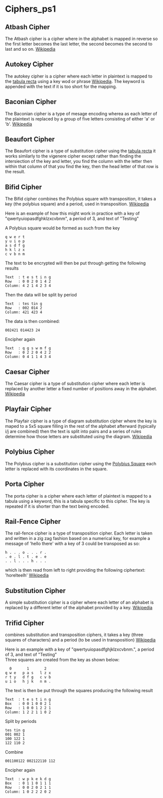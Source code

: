 # Ciphers_ps1

## Atbash Cipher
The Atbash cipher is a cipher where in the alphabet is mapped in reverse so the first letter becomes the last letter, the second becomes the second to last and so on. [Wikipedia](https://en.wikipedia.org/wiki/Atbash)

## Autokey Cipher
The autokey cipher is a cipher where each letter in plaintext is mapped to the [tabula recta](https://en.wikipedia.org/wiki/Tabula_recta) using a key wod or phrase [Wikipedia](https://en.wikipedia.org/wiki/Autokey_cipher). The keyword is appended with the text if it is too short for the mapping. 

## Baconian Cipher
The Baconian cipher is a type of mesage encoding wherea as each letter of the plaintext is replaced by a group of five letters consisting of either 'a' or 'b'. [Wikipedia](https://en.wikipedia.org/wiki/Bacon%27s_cipher)

## Beaufort Cipher
The Beaufort cipher is a type of substitution cipher using the [tabula recta](https://en.wikipedia.org/wiki/Tabula_recta) it works similarly to the vigenere cipher except rather than finding the intersiection of the key and letter, you find the column with the letter then within that column of that you find the key, then the head letter of that row is the result. 

## Bifid Cipher
The Bifid cipher combines the Polybius square with transposition, it takes a key (the polybius square) and a period, used in transposition. [Wikipedia](https://en.wikipedia.org/wiki/Bifid_cipher)

Here is an example of how this might work in practice with a key of "qwertyuiopasdfghklzxcvbnm", a period of 3, and text of "Testing"

A Polybius square would be formed as such from the key 
```
q w e r t 
y u i o p 
a s d f g 
h k l z x 
c v b n m 
```
The text to be encrypted will then be put through getting the following results
```
Text  : t e s t i n g 
Row   : 0 0 2 0 1 4 2 
Column: 4 2 1 4 2 3 4 
```
Then the data will be split by period
```
Text  : tes tin g
Row   : 002 014 2
Column: 421 423 4
```
The data is then combined:
```
002421 014423 24
```
Encipher again
```
Text  : q g s w m f g 
Row   : 0 2 2 0 4 2 2
Column: 0 4 1 1 4 3 4
```
## Caesar Cipher
The Caesar cipher is a type of substitution cipher where each letter is replaced by another letter a fixed number of positions away in the alphabet. [Wikipedia](https://en.wikipedia.org/wiki/Caesar_cipher)

## Playfair Cipher
The Playfair cipher is a type of diagram substitution cipher where the key is maped to a 5x5 square filling in the rest of the alphabet afterward (typically i/j are combined) then the text is split into pairs and a series of rules determine how those letters are substituted using the diagram. 
[Wikipedia](https://en.wikipedia.org/wiki/Playfair_cipher)

## Polybius Cipher
The Polybius cipher is a substitution cipher using the [Polybius Square](https://en.wikipedia.org/wiki/Polybius_square) each letter is replaced with its coordinates in the square. 

## Porta Cipher
The porta cipher is a cipher where each letter of plaintext is mapped to a tabula using a keyword, this is a tabula specific to this cipher. The key is repeated if it is shorter than the text being encoded. 

## Rail-Fence Cipher
The rail-fence cipher is a type of transposition cipher. Each letter is taken and written in a zig zag fashion based on a numerical key, for example a message of 'hello there' with a key of 3 could be transposed as so:
```
h . . . o . . . r . 
. e . l . t . e . e 
. . l . . . h . . . 
```
which is then read from left to right providing the following ciphertext: 'horelteelh'
[Wikipedia](https://en.wikipedia.org/wiki/Rail_fence_cipher)

## Substitution Cipher
A simple substitution cipher is a cipher where each letter of an alphabet is replaced by a different letter of the alphabet provided by a key. [Wikipedia](https://en.wikipedia.org/wiki/Substitution_cipher)

## Trifid Cipher
combines substitution and transposition ciphers, it takes a key (three squares of characters) and a period (to be used in transposition)
[Wikipedia](https://en.wikipedia.org/wiki/Trifid_cipher)

Here is an example with a key of "qwertyuiopasdfghjklzxcvbnm.", a period of 3, and text of "Testing" <br />
Three squares are created from the key as shown below:
```
  0       1       2
q w e   p a s   l z x
r t y   d f g   c v b 
u i o   h j k   n m .
```
The text is then be put through the squares producing the following result
```
Text  : t e s t i n g
Box   : 0 0 1 0 0 2 1
Row   : 1 0 0 1 2 2 1
Column: 1 2 2 1 1 0 2
```
Split by periods
```
tes tin g
001 002 1
100 122 1
122 110 2
```
Combine
```
001100122 002122110 112
```
Encipher again
```
Text  : w p k e k d g
Box   : 0 1 1 0 1 1 1
Row   : 0 0 2 0 2 1 1
Column: 1 0 2 2 2 0 2
```

